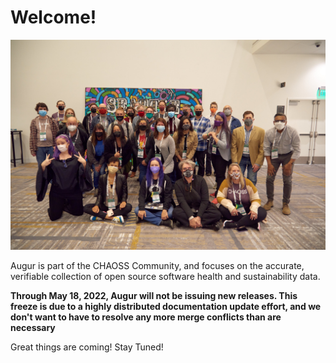 # Welcome!
![Augur Landing](chaosscon.jpg)

Augur is part of the CHAOSS Community, and focuses on the accurate, verifiable collection of open source software health and sustainability data. 

**Through May 18, 2022, Augur will not be issuing new releases. This freeze is due to a highly distributed documentation update effort, and we don't want to have to resolve any more merge conflicts than are necessary**

Great things are coming! Stay Tuned!

